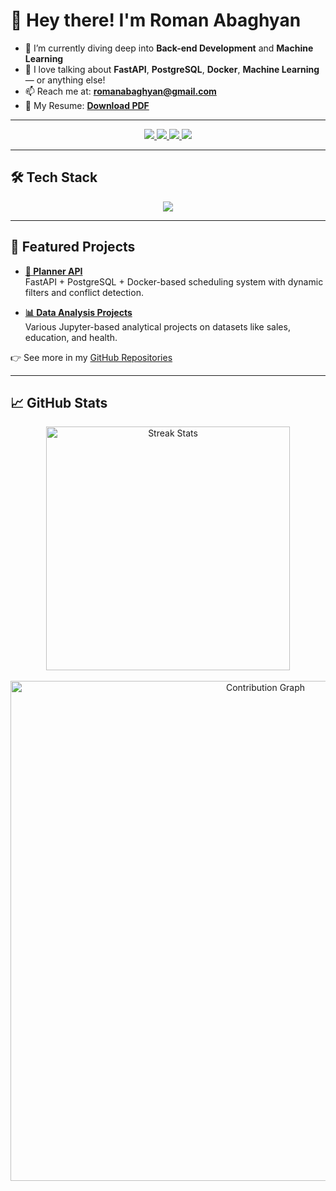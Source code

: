 # 👋 Hey there! I'm Roman Abaghyan

- 🌱 I’m currently diving deep into **Back-end Development** and **Machine Learning**
- 💬 I love talking about **FastAPI**, **PostgreSQL**, **Docker**, **Machine Learning** — or anything else!  
- 📫 Reach me at: **romanabaghyan@gmail.com**
- 📄 My Resume: **[Download PDF](https://yourdomain.com/roman-abaghyan-resume.pdf)**

---

<div align="center">
  <a href="mailto:romanabaghyan@gmail.com">
    <img src="https://img.shields.io/badge/Gmail-D14836?style=for-the-badge&logo=gmail&logoColor=white" />
  </a>
  <a href="https://www.linkedin.com/in/roman-abaghyan-b35a7423b/" target="_blank">
    <img src="https://img.shields.io/badge/LinkedIn-0077B5?style=for-the-badge&logo=linkedin&logoColor=white" />
  </a>
  <a href="https://leetcode.com/RomanAbaghyan" target="_blank">
    <img src="https://img.shields.io/badge/LeetCode-FFA116?style=for-the-badge&logo=leetcode&logoColor=black" />
  </a>
  <a href="https://github.com/RomanAbaghyan" target="_blank">
    <img src="https://img.shields.io/badge/GitHub-181717?style=for-the-badge&logo=github&logoColor=white" />
  </a>
</div>

---

## 🛠️ Tech Stack

<p align="center">
  <img src="https://skillicons.dev/icons?i=python,fastapi,postgres,docker,git,postman,linux" />
</p>

---

## 🚀 Featured Projects

- **[📘 Planner API](https://github.com/RomanAbaghyan/planner-backend)**  
  FastAPI + PostgreSQL + Docker-based scheduling system with dynamic filters and conflict detection.

- **[📊 Data Analysis Projects](https://github.com/RomanAbaghyan?tab=repositories&q=data+analysis)**  
  Various Jupyter-based analytical projects on datasets like sales, education, and health.

👉 See more in my [GitHub Repositories](https://github.com/RomanAbaghyan?tab=repositories)

---

## 📈 GitHub Stats

<div align="center">
  <img width="390" src="https://github-readme-streak-stats.herokuapp.com/?user=RomanAbaghyan&theme=dark&hide_border=true&count_private=true&border_radius=10&locale=en" alt="Streak Stats" />
</div>

<br>

<div align="center">
  <img width="800" src="https://github-readme-activity-graph.vercel.app/graph?username=RomanAbaghyan&theme=github-dark&hide_border=true&area=true&custom_title=My%20Contribution%20Graph" alt="Contribution Graph" />
</div>

<br>
